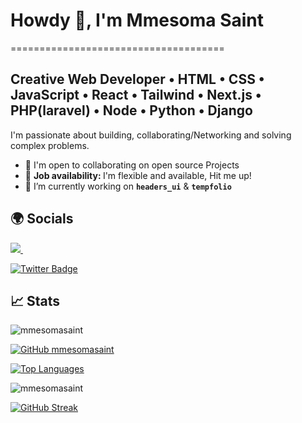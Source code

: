 # Howdy 👋, I'm Mmesoma Saint
=====================================

## Creative Web Developer • HTML • CSS • JavaScript • React • Tailwind • Next.js • PHP(laravel) • Node • Python • Django
I'm passionate about building, collaborating/Networking and solving complex problems.

* 🤝  I'm open to collaborating on open source Projects
* 💼 <b> Job availability: </b> I'm flexible and available, Hit me up!
* 🔭 I’m currently working on **`headers_ui`** & **`tempfolio`**

## 🌍 Socials 
<a href="https://wa.me/+2348157832809?text=Hello Saint." target="_blank">
  <img src="https://img.shields.io/badge/WHATSAPP-%2325D366.svg?&style=for-the-badge&logo=whatsapp&logoColor=white" />
</a>&nbsp;&nbsp;

[![Twitter Badge](https://img.shields.io/badge/-@saint_somso-1ca0f1?style=flat&labelColor=1ca0f1&logo=twitter&logoColor=white)](https://twitter.com/saint_somso)

## 📈 Stats  
  <img src="https://komarev.com/ghpvc/?username=mmesomasaint" alt="mmesomasaint" />
  
  [![GitHub mmesomasaint](https://img.shields.io/github/followers/mmesomasaint?label=Follow%20me&style=flat)](https://github.com/mmesomasaint)
 
  [![Top Languages](https://github-readme-stats.vercel.app/api/top-langs/?username=mmesomasaint&layout=compact&theme=solarized-dark&hide_border=true)](https://github.com/mmesomasaint/)
  
 <img src="https://github-readme-stats.vercel.app/api?username=mmesomasaint&show_icons=true&theme=solarized-dark&hide_border=true" alt="mmesomasaint" />

 [![GitHub Streak](http://github-readme-streak-stats.herokuapp.com?user=mmesomasaint&show_icons=true&theme=solarized-dark&hide_border=true&date_format=M%20j%5B%2C%20Y%5D)](https://git.io/streak-stats)
<!--
**devBayo/devBayo** is a ✨ _special_ ✨ repository because its `README.md` (this file) appears on your GitHub profile.

Here are some ideas to get you started:

- 🔭 I’m currently working on ...
- 🌱 I’m currently learning ...
- 👯 I’m looking to collaborate on ...
- 🤔 I’m looking for help with ...
- 💬 Ask me about ...
- 📫 How to reach me: ...
- 😄 Pronouns: ...
- ⚡ Fun fact: ...
-->
